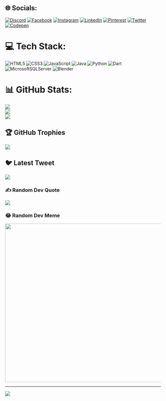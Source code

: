 
## 🌐 Socials:
[![Discord](https://img.shields.io/badge/Discord-%237289DA.svg?logo=discord&logoColor=white)](https://discord.gg/MoaZz#5477) [![Facebook](https://img.shields.io/badge/Facebook-%231877F2.svg?logo=Facebook&logoColor=white)](https://facebook.com//moaaz.osamaahmed.5?mibextid=ZbWKwL) [![Instagram](https://img.shields.io/badge/Instagram-%23E4405F.svg?logo=Instagram&logoColor=white)](https://instagram.com/moazosama2004/) [![LinkedIn](https://img.shields.io/badge/LinkedIn-%230077B5.svg?logo=linkedin&logoColor=white)](https://linkedin.com/in/moaz-osama-161ab723a/) [![Pinterest](https://img.shields.io/badge/Pinterest-%23E60023.svg?logo=Pinterest&logoColor=white)](https://pinterest.com/ezemoxo808/) [![Twitter](https://img.shields.io/badge/Twitter-%231DA1F2.svg?logo=Twitter&logoColor=white)](https://twitter.com/UrfavMoaaaz) [![Codepen](https://img.shields.io/badge/Codepen-000000?style=for-the-badge&logo=codepen&logoColor=white)](https://codepen.io//moaaz-osama-ahmed) 

# 💻 Tech Stack:
![HTML5](https://img.shields.io/badge/html5-%23E34F26.svg?style=for-the-badge&logo=html5&logoColor=white) ![CSS3](https://img.shields.io/badge/css3-%231572B6.svg?style=for-the-badge&logo=css3&logoColor=white) ![JavaScript](https://img.shields.io/badge/javascript-%23323330.svg?style=for-the-badge&logo=javascript&logoColor=%23F7DF1E) ![Java](https://img.shields.io/badge/java-%23ED8B00.svg?style=for-the-badge&logo=java&logoColor=white) ![Python](https://img.shields.io/badge/python-3670A0?style=for-the-badge&logo=python&logoColor=ffdd54) ![Dart](https://img.shields.io/badge/dart-%230175C2.svg?style=for-the-badge&logo=dart&logoColor=white) ![MicrosoftSQLServer](https://img.shields.io/badge/Microsoft%20SQL%20Sever-CC2927?style=for-the-badge&logo=microsoft%20sql%20server&logoColor=white) ![Blender](https://img.shields.io/badge/blender-%23F5792A.svg?style=for-the-badge&logo=blender&logoColor=white)
# 📊 GitHub Stats:
![](https://github-readme-stats.vercel.app/api?username=moazosama2004&theme=radical&hide_border=false&include_all_commits=false&count_private=false)<br/>
![](https://github-readme-streak-stats.herokuapp.com/?user=moazosama2004&theme=radical&hide_border=false)<br/>
![](https://github-readme-stats.vercel.app/api/top-langs/?username=moazosama2004&theme=radical&hide_border=false&include_all_commits=false&count_private=false&layout=compact)

## 🏆 GitHub Trophies
![](https://github-profile-trophy.vercel.app/?username=moazosama&theme=radical&no-frame=true&no-bg=false&margin-w=4)

## 🐦 Latest Tweet
[![](https://gtce.itsvg.in/api?username=/UrfavMoaaaz)](https://github.com/VishwaGauravIn/github-twitter-card-embed)

### ✍️ Random Dev Quote
![](https://quotes-github-readme.vercel.app/api?type=horizontal&theme=merko)

### 😂 Random Dev Meme
<img src="https://rm.up.railway.app/" width="512px"/>

---
[![](https://visitcount.itsvg.in/api?id=moazosama&icon=0&color=0)](https://visitcount.itsvg.in)

<!-- Proudly created with GPRM ( https://gprm.itsvg.in ) -->
